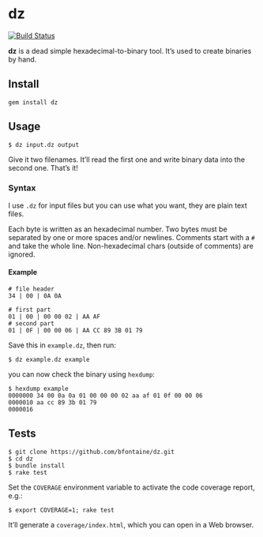 # dz

[![Build Status](https://travis-ci.org/bfontaine/dz.png?branch=master)](https://travis-ci.org/bfontaine/dz)

**dz** is a dead simple hexadecimal-to-binary tool. It’s used to create binaries
by hand.

## Install

```
gem install dz
```

## Usage

```
$ dz input.dz output
```

Give it two filenames. It’ll read the first one and write binary data into the
second one. That’s it!

### Syntax

I use `.dz` for input files but you can use what you want, they are plain text
files.

Each byte is written as an hexadecimal number. Two bytes must be separated by
one or more spaces and/or newlines. Comments start with a `#` and take the whole
line. Non-hexadecimal chars (outside of comments) are ignored.

#### Example

```
# file header
34 | 00 | 0A 0A

# first part
01 | 00 | 00 00 02 | AA AF
# second part
01 | 0F | 00 00 06 | AA CC 89 3B 01 79
```

Save this in `example.dz`, then run:

```
$ dz example.dz example
```

you can now check the binary using `hexdump`:

```
$ hexdump example
0000000 34 00 0a 0a 01 00 00 00 02 aa af 01 0f 00 00 06
0000010 aa cc 89 3b 01 79
0000016
```

## Tests

```
$ git clone https://github.com/bfontaine/dz.git
$ cd dz
$ bundle install
$ rake test
```

Set the `COVERAGE` environment variable to activate the code
coverage report, e.g.:

```
$ export COVERAGE=1; rake test
```


It’ll generate a `coverage/index.html`, which you can open in a
Web browser.
